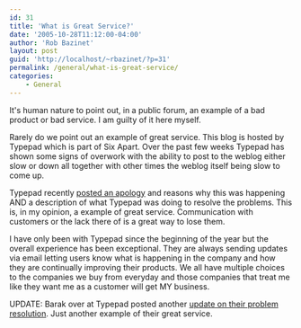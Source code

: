 ```yaml
---
id: 31
title: 'What is Great Service?'
date: '2005-10-28T11:12:00-04:00'
author: 'Rob Bazinet'
layout: post
guid: 'http://localhost/~rbazinet/?p=31'
permalink: /general/what-is-great-service/
categories:
    - General
---
```


It's human nature to point out, in a public forum, an example of a bad product or bad service. I am guilty of it here myself.

Rarely do we point out an example of great service. This blog is hosted by Typepad which is part of Six Apart. Over the past few weeks Typepad has shown some signs of overwork with the ability to post to the weblog either slow or down all together with other times the weblog itself being slow to come up.

Typepad recently [posted an apology](http://www.sixapart.com/about/corner/2005/10/the_ups_downs_o.html) and reasons why this was happening AND a description of what Typepad was doing to resolve the problems. This is, in my opinion, a example of great service. Communication with customers or the lack there of is a great way to lose them.

I have only been with Typepad since the beginning of the year but the overall experience has been exceptional. They are always sending updates via email letting users know what is happening in the company and how they are continually improving their products. We all have multiple choices to the companies we buy from everyday and those companies that treat me like they want me as a customer will get MY business.

UPDATE: Barak over at Typepad posted another [update on their problem resolution](http://www.sixapart.com/typepad/news/2005/10/to_our_customers.html). Just another example of their great service.